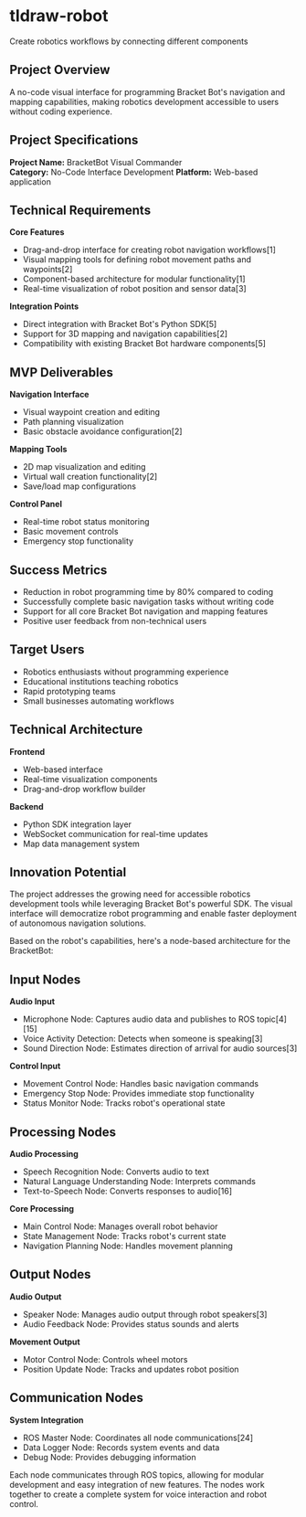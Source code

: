# tldraw-robot
Create robotics workflows by connecting different components

## Project Overview

A no-code visual interface for programming Bracket Bot's navigation and mapping capabilities, making robotics development accessible to users without coding experience.

## Project Specifications

**Project Name:** BracketBot Visual Commander  
**Category:** No-Code Interface Development
**Platform:** Web-based application

## Technical Requirements

**Core Features**
- Drag-and-drop interface for creating robot navigation workflows[1]
- Visual mapping tools for defining robot movement paths and waypoints[2]
- Component-based architecture for modular functionality[1]
- Real-time visualization of robot position and sensor data[3]

**Integration Points**
- Direct integration with Bracket Bot's Python SDK[5]
- Support for 3D mapping and navigation capabilities[2]
- Compatibility with existing Bracket Bot hardware components[5]

## MVP Deliverables

**Navigation Interface**
- Visual waypoint creation and editing
- Path planning visualization
- Basic obstacle avoidance configuration[2]

**Mapping Tools**
- 2D map visualization and editing
- Virtual wall creation functionality[2]
- Save/load map configurations

**Control Panel**
- Real-time robot status monitoring
- Basic movement controls
- Emergency stop functionality

## Success Metrics

- Reduction in robot programming time by 80% compared to coding
- Successfully complete basic navigation tasks without writing code
- Support for all core Bracket Bot navigation and mapping features
- Positive user feedback from non-technical users

## Target Users

- Robotics enthusiasts without programming experience
- Educational institutions teaching robotics
- Rapid prototyping teams
- Small businesses automating workflows

## Technical Architecture

**Frontend**
- Web-based interface
- Real-time visualization components
- Drag-and-drop workflow builder

**Backend**
- Python SDK integration layer
- WebSocket communication for real-time updates
- Map data management system

## Innovation Potential

The project addresses the growing need for accessible robotics development tools while leveraging Bracket Bot's powerful SDK. The visual interface will democratize robot programming and enable faster deployment of autonomous navigation solutions.

Based on the robot's capabilities, here's a node-based architecture for the BracketBot:

## Input Nodes

**Audio Input**
- Microphone Node: Captures audio data and publishes to ROS topic[4][15]
- Voice Activity Detection: Detects when someone is speaking[3]
- Sound Direction Node: Estimates direction of arrival for audio sources[3]

**Control Input**
- Movement Control Node: Handles basic navigation commands
- Emergency Stop Node: Provides immediate stop functionality
- Status Monitor Node: Tracks robot's operational state

## Processing Nodes

**Audio Processing**
- Speech Recognition Node: Converts audio to text
- Natural Language Understanding Node: Interprets commands
- Text-to-Speech Node: Converts responses to audio[16]

**Core Processing**
- Main Control Node: Manages overall robot behavior
- State Management Node: Tracks robot's current state
- Navigation Planning Node: Handles movement planning

## Output Nodes

**Audio Output**
- Speaker Node: Manages audio output through robot speakers[3]
- Audio Feedback Node: Provides status sounds and alerts

**Movement Output**
- Motor Control Node: Controls wheel motors
- Position Update Node: Tracks and updates robot position

## Communication Nodes

**System Integration**
- ROS Master Node: Coordinates all node communications[24]
- Data Logger Node: Records system events and data
- Debug Node: Provides debugging information

Each node communicates through ROS topics, allowing for modular development and easy integration of new features. The nodes work together to create a complete system for voice interaction and robot control.
